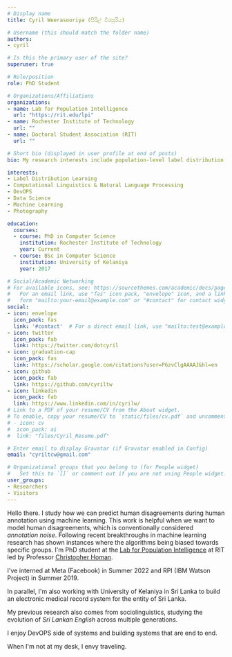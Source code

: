 ```yaml
---
# Display name
title: Cyril Weerasooriya (සිරිල් වීරසූරිය)

# Username (this should match the folder name)
authors:
- cyril

# Is this the primary user of the site?
superuser: true

# Role/position
role: PhD Student

# Organizations/Affiliations
organizations:
- name: Lab for Population Intelligence
  url: "https://rit.edu/lpi"
- name: Rochester Institute of Technology
  url: ""
- name: Doctoral Student Association (RIT)
  url: ""

# Short bio (displayed in user profile at end of posts)
bio: My research interests include population-level label distribution learning and natural language processing.

interests:
- Label Distribution Learning
- Computational Linguistics & Natural Language Processing
- DevOPS
- Data Science
- Machine Learning
- Photography

education:
  courses:
  - course: PhD in Computer Science
    institution: Rochester Institute of Technology
    year: Current
  - course: BSc in Computer Science
    institution: University of Kelaniya
    year: 2017

# Social/Academic Networking
# For available icons, see: https://sourcethemes.com/academic/docs/page-builder/#icons
#   For an email link, use "fas" icon pack, "envelope" icon, and a link in the
#   form "mailto:your-email@example.com" or "#contact" for contact widget.
social:
- icon: envelope
  icon_pack: fas
  link: '#contact'  # For a direct email link, use "mailto:test@example.org".
- icon: twitter
  icon_pack: fab
  link: https://twitter.com/dotcyril
- icon: graduation-cap
  icon_pack: fas
  link: https://scholar.google.com/citations?user=P6zvClgAAAAJ&hl=en
- icon: github
  icon_pack: fab
  link: https://github.com/cyriltw
- icon: linkedin
  icon_pack: fab
  link: https://www.linkedin.com/in/cyrilw/
# Link to a PDF of your resume/CV from the About widget.
# To enable, copy your resume/CV to `static/files/cv.pdf` and uncomment the lines below.
# - icon: cv
#  icon_pack: ai
#  link: "files/Cyril_Resume.pdf"

# Enter email to display Gravatar (if Gravatar enabled in Config)
email: "cyriltcw@gmail.com"

# Organizational groups that you belong to (for People widget)
#   Set this to `[]` or comment out if you are not using People widget.
user_groups:
- Researchers
- Visitors
---
```


 Hello there. I study how we can predict human disagreements during human annotation using machine learning. This work is helpful when we want to model human disagreements, which is conventionally considered *annotation noise*. Following recent breakthroughs in machine learning research has shown instances where the algorithms being biased towards specific groups. I'm PhD student at the [Lab for Population Intelligence](https://www.rit.edu/lpi/) at RIT led by Professor [Christopher Homan](https://www.rit.edu/lpi/christopher-homan).

 I've interned at Meta (Facebook) in Summer 2022 and RPI (IBM Watson Project) in Summer 2019. 

 In parallel, I'm also working with University of Kelaniya in Sri Lanka to build an electronic medical record system for the entity of Sri Lanka. 

 My previous research also comes from sociolinguistics, studying the evolution of *Sri Lankan English* across multiple generations. 

 I enjoy DevOPS side of systems and building systems that are end to end. 

 When I'm not at my desk, I envy traveling. 
